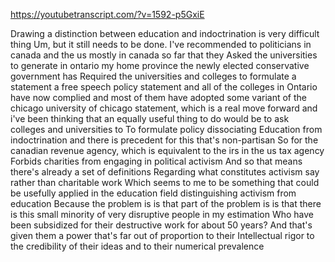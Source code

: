 https://youtubetranscript.com/?v=1592-p5GxiE

 Drawing a distinction between education and indoctrination is very difficult thing Um, but it still needs to be done. I've recommended to politicians in canada and the us mostly in canada so far that they Asked the universities to generate in ontario my home province the newly elected conservative government has Required the universities and colleges to formulate a statement a free speech policy statement and all of the colleges in Ontario have now complied and most of them have adopted some variant of the chicago university of chicago statement, which is a real move forward and i've been thinking that an equally useful thing to do would be to ask colleges and universities to To formulate policy dissociating Education from indoctrination and there is precedent for this that's non-partisan So for the canadian revenue agency, which is equivalent to the irs in the us tax agency Forbids charities from engaging in political activism And so that means there's already a set of definitions Regarding what constitutes activism say rather than charitable work Which seems to me to be something that could be usefully applied in the education field distinguishing activism from education Because the problem is is that part of the problem is is that there is this small minority of very disruptive people in my estimation Who have been subsidized for their destructive work for about 50 years? And that's given them a power that's far out of proportion to their Intellectual rigor to the credibility of their ideas and to their numerical prevalence